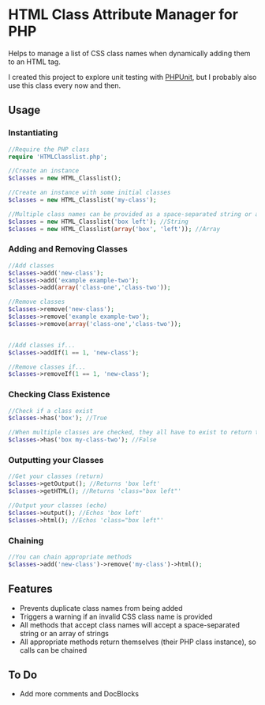 # HTML Class Attribute Manager for PHP

Helps to manage a list of CSS class names when dynamically adding them to an HTML tag.

I created this project to explore unit testing with [PHPUnit](https://phpunit.de/), but I probably also use this class every now and then.

## Usage

### Instantiating
```php
//Require the PHP class
require 'HTMLClasslist.php';

//Create an instance
$classes = new HTML_Classlist();

//Create an instance with some initial classes
$classes = new HTML_Classlist('my-class');

//Multiple class names can be provided as a space-separated string or an array of strings
$classes = new HTML_Classlist('box left'); //String
$classes = new HTML_Classlist(array('box', 'left')); //Array
```

### Adding and Removing Classes
```php
//Add classes
$classes->add('new-class');
$classes->add('example example-two');
$classes->add(array('class-one','class-two'));

//Remove classes
$classes->remove('new-class');
$classes->remove('example example-two');
$classes->remove(array('class-one','class-two'));


//Add classes if...
$classes->addIf(1 == 1, 'new-class');

//Remove classes if...
$classes->removeIf(1 == 1, 'new-class');
```

### Checking Class Existence
```php
//Check if a class exist
$classes->has('box'); //True

//When multiple classes are checked, they all have to exist to return true
$classes->has('box my-class-two'); //False
```

### Outputting your Classes
```php
//Get your classes (return)
$classes->getOutput(); //Returns 'box left'
$classes->getHTML(); //Returns 'class="box left"'

//Output your classes (echo)
$classes->output(); //Echos 'box left'
$classes->html(); //Echos 'class="box left"'
```

### Chaining
```php
//You can chain appropriate methods
$classes->add('new-class')->remove('my-class')->html();
```

## Features
* Prevents duplicate class names from being added
* Triggers a warning if an invalid CSS class name is provided
* All methods that accept class names will accept a space-separated string or an array of strings
* All appropriate methods return themselves (their PHP class instance), so calls can be chained

## To Do
* Add more comments and DocBlocks
